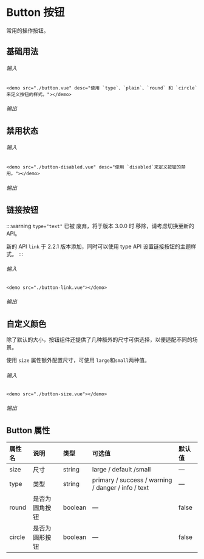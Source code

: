 # Button 按钮

常用的操作按钮。

## 基础用法

###### 输入

```
<demo src="./button.vue" desc="使用 `type`、`plain`、`round` 和 `circle` 来定义按钮的样式。"></demo>
```

###### 输出

<demo src="./button.vue" desc="使用 `type`、`plain`、`round` 和 `circle` 来定义按钮的样式。"></demo>

## 禁用状态

###### 输入

```
<demo src="./button-disabled.vue" desc="使用 `disabled`来定义按钮的禁用。"></demo>
```

###### 输出

<demo src="./button-disabled.vue" desc="使用 `disabled`来定义按钮的禁用。"></demo>

## 链接按钮

:::warning
`type="text"` 已被 废弃，将于版本
3.0.0 时 移除，请考虑切换至新的 API。

新的 API `link` 于
2.2.1 版本添加，同时可以使用 type API 设置链接按钮的主题样式。
:::

###### 输入

```
<demo src="./button-link.vue"></demo>
```

###### 输出

<demo src="./button-link.vue"></demo>

## 自定义颜色

除了默认的大小，按钮组件还提供了几种额外的尺寸可供选择，以便适配不同的场景。

使用 `size` 属性额外配置尺寸，可使用 `large`和`small`两种值。

###### 输入

```
<demo src="./button-size.vue"></demo>
```

###### 输出

<demo src="./button-size.vue"></demo>

## Button 属性

| 属性名 | 说明           | 类型    | 可选值                                             | 默认值 |
| :----- | :------------- | :------ | :------------------------------------------------- | :----- |
| size   | 尺寸           | string  | large / default /small                             | —      |
| type   | 类型           | string  | primary / success / warning / danger / info / text | —      |
| round  | 是否为圆角按钮 | boolean | —                                                  | false  |
| circle | 是否为圆形按钮 | boolean | —                                                  | false  |
